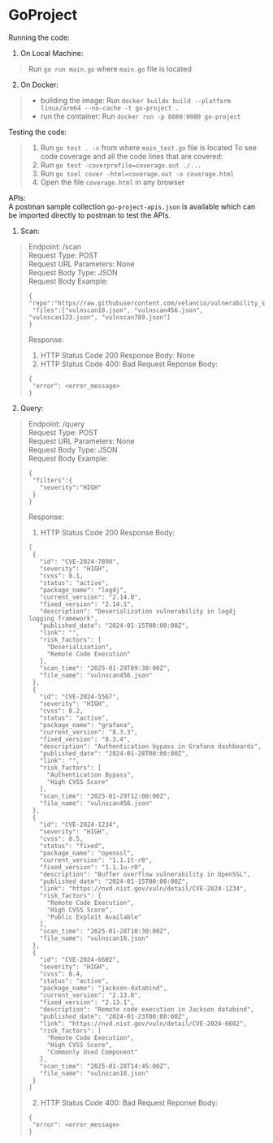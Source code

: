 # GoProject


Running the code:
1. On Local Machine:  
>Run `go run main.go` where `main.go` file is located

2. On Docker:
>    - building the image:
>Run `docker buildx build --platform linux/arm64 --no-cache -t go-project .`
>    - run the container:
>Run `docker run -p 8080:8080 go-project`

  
Testing the code:
>1. Run `go test . -v` from where `main_test.go` file is located
>To see code coverage and all the code lines that are covered:
>1. Run `go test -coverprofile=coverage.out ./...`
>2. Run `go tool cover -html=coverage.out -o coverage.html`
>3. Open the file `coverage.html` in any browser

APIs:  
A postman sample collection `go-project-apis.json` is available which can be imported directly to postman to test the APIs.  

1. Scan:
>Endpoint: /scan  
>Request Type: POST  
>Request URL Parameters: None  
>Request Body Type: JSON   
>Request Body Example: 
>``` 
>{  "repo":"https//raw.githubusercontent.com/velancio/vulnerability_scans/main/",
>  "files":["vulnscan18.json", "vulnscan456.json", "vulnscan123.json", "vulnscan789.json"]
>} 
>```
>Response:
>1. HTTP Status Code 200
>Response Body: None
>2. HTTP Status Code 400: Bad Request
>Reponse Body: 
>```
>{
>  "error": <error_message>
>}
>```  

2. Query:  
>Endpoint: /query  
>Request Type: POST  
>Request URL Parameters: None  
>Request Body Type: JSON   
>Request Body Example: 
>```
>{
>  "filters":{
>    "severity":"HIGH"
>  }
>}
>```
>Response:
>1. HTTP Status Code 200
>Response Body: 
>```
>[
>  {
>    "id": "CVE-2024-7890",
>    "severity": "HIGH",
>    "cvss": 8.1,
>    "status": "active",
>    "package_name": "log4j",
>    "current_version": "2.14.0",
>    "fixed_version": "2.14.1",
>    "description": "Deserialization vulnerability in log4j logging framework",
>    "published_date": "2024-01-15T00:00:00Z",
>    "link": "",
>    "risk_factors": [
>      "Deserialization",
>      "Remote Code Execution"
>    ],
>    "scan_time": "2025-01-29T09:30:00Z",
>    "file_name": "vulnscan456.json"
>  },
>  {
>    "id": "CVE-2024-5567",
>    "severity": "HIGH",
>    "cvss": 8.2,
>    "status": "active",
>    "package_name": "grafana",
>    "current_version": "8.3.3",
>    "fixed_version": "8.3.4",
>    "description": "Authentication bypass in Grafana dashboards",
>    "published_date": "2024-01-28T00:00:00Z",
>    "link": "",
>    "risk_factors": [
>      "Authentication Bypass",
>      "High CVSS Score"
>    ],
>    "scan_time": "2025-01-29T12:00:00Z",
>    "file_name": "vulnscan456.json"
>  },
>  {
>    "id": "CVE-2024-1234",
>    "severity": "HIGH",
>    "cvss": 8.5,
>    "status": "fixed",
>    "package_name": "openssl",
>    "current_version": "1.1.1t-r0",
>    "fixed_version": "1.1.1u-r0",
>    "description": "Buffer overflow vulnerability in OpenSSL",
>    "published_date": "2024-01-15T00:00:00Z",
>    "link": "https://nvd.nist.gov/vuln/detail/CVE-2024-1234",
>    "risk_factors": [
>      "Remote Code Execution",
>      "High CVSS Score",
>      "Public Exploit Available"
>    ],
>    "scan_time": "2025-01-28T10:30:00Z",
>    "file_name": "vulnscan18.json"
>  },
>  {
>    "id": "CVE-2024-6602",
>    "severity": "HIGH",
>    "cvss": 8.4,
>    "status": "active",
>    "package_name": "jackson-databind",
>    "current_version": "2.13.0",
>    "fixed_version": "2.13.1",
>    "description": "Remote code execution in Jackson databind",
>    "published_date": "2024-01-23T00:00:00Z",
>    "link": "https://nvd.nist.gov/vuln/detail/CVE-2024-6602",
>    "risk_factors": [
>      "Remote Code Execution",
>      "High CVSS Score",
>      "Commonly Used Component"
>    ],
>    "scan_time": "2025-01-28T14:45:00Z",
>    "file_name": "vulnscan18.json"
>  }
>]
>```
>2. HTTP Status Code 400: Bad Request
>Reponse Body: 
>```
>{
>  "error": <error_message>
>}
>```
